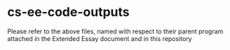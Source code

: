 # cs-ee-code-outputs

Please refer to the above files, named with respect to their parent program attached in the Extended Essay document and in this repository
